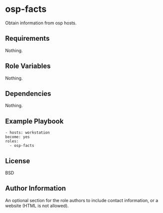 osp-facts
=========

Obtain information from osp hosts.

Requirements
------------

Nothing.

Role Variables
--------------

Nothing.

Dependencies
------------

Nothing.

Example Playbook
----------------

    - hosts: workstation
    become: yes
    roles:
      - osp-facts

License
-------

BSD

Author Information
------------------

An optional section for the role authors to include contact information, or a website (HTML is not allowed).
